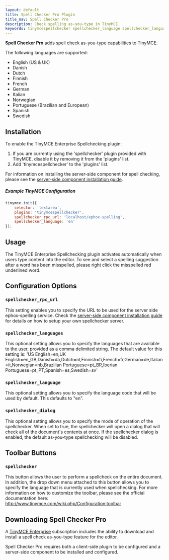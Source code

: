 ```yaml
---
layout: default
title: Spell Checker Pro Plugin
title_nav: Spell Checker Pro
description: Check spelling as-you-type in TinyMCE.
keywords: tinymcespellchecker spellchecker_language spellchecker_languages spellchecker_rpc_url spellchecker_dialog ephox English US UK Danish Dutch Finnish French German Italian Norwegian Portuguese Brazilian European Spanish Swedish
---
```


**Spell Checker Pro** adds spell check as-you-type capabilities to TinyMCE.

The following languages are supported:

* English (US & UK)
* Danish
* Dutch
* Finnish
* French
* German
* Italian
* Norwegian
* Portuguese (Brazilian and European)
* Spanish
* Swedish

## Installation
To enable the TinyMCE Enterprise Spellchecking plugin:

1. If you are currently using the 'spellchecker' plugin provided with TinyMCE, disable it by removing it from the 'plugins' list.
2. Add 'tinymcespellchecker' to the 'plugins' list.

For information on installing the server-side component for spell checking, please see the [server-side component installation guide](http://docs.ephox.com/display/TinyMCEEnterprise/Spellchecking+Server-Side+Components).

##### Example TinyMCE Configuration

```js
tinymce.init({
	selector: 'textarea',
	plugins: 'tinymcespellchecker',
	spellchecker_rpc_url: 'localhost/ephox-spelling',
	spellchecker_language: 'en'
});
```

## Usage

The TinyMCE Enterprise Spellchecking plugin activates automatically when users type content into the editor. To see and select a spelling suggestion after a word has been misspelled, please right click the misspelled red underlined word.


## Configuration Options

### `spellchecker_rpc_url`
This setting enables you to specify the URL to be used for the server side ephox-spelling service. Check the [server-side component installation guide](http://docs.ephox.com/display/TinyMCEEnterprise/Spellchecking+Server-Side+Components) for details on how to setup your own spellchecker server.

### `spellchecker_languages`
This optional setting allows you to specify the languages that are available to the user, provided as a comma delimited string. The default value for this setting is: 'US English=en,UK English=en_GB,Danish=da,Dutch=nl,Finnish=fi,French=fr,German=de,Italian=it,Norwegian=nb,Brazilian Portuguese=pt_BR,Iberian Portuguese=pt_PT,Spanish=es,Swedish=sv'

### `spellchecker_language`
This optional setting allows you to specify the language code that will be used by default. This defaults to "en".

### `spellchecker_dialog`
This optional setting allows you to specify the mode of operation of the spellchecker.  When set to true, the spellchecker will open a dialog that will check all of the document's contents at once.  If the spellchecker dialog is enabled, the default as-you-type spellchecking will be disabled.


## Toolbar Buttons

### `spellchecker`

This button allows the user to perform a spellcheck on the entire document.  In addition, the drop down menu attached to this button allows you to specify the language that is currently used when spellchecking.  For more information on how to customize the toolbar, please see the official documentation here: http://www.tinymce.com/wiki.php/Configuration:toolbar


## Downloading Spell Checker Pro

A [TinyMCE Enterprise](http://www.tinymce.com/pricing/) subscription includes the ability to download and install a spell check as-you-type feature for the editor.

Spell Checker Pro requires both a client-side plugin to be configured and a server-side component to be installed and configured.

